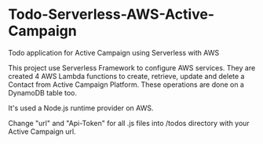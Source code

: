 # Todo-Serverless-AWS-Active-Campaign
Todo application for Active Campaign using Serverless with AWS

This project use Serverless Framework to configure AWS services. They are created 4 AWS Lambda functions to create, retrieve, update and delete a Contact from Active Campaign Platform.
These operations are done on a DynamoDB table too.

It's used a Node.js runtime provider on AWS.

Change "url" and "Api-Token" for all .js files into /todos directory with your Active Campaign url. 


